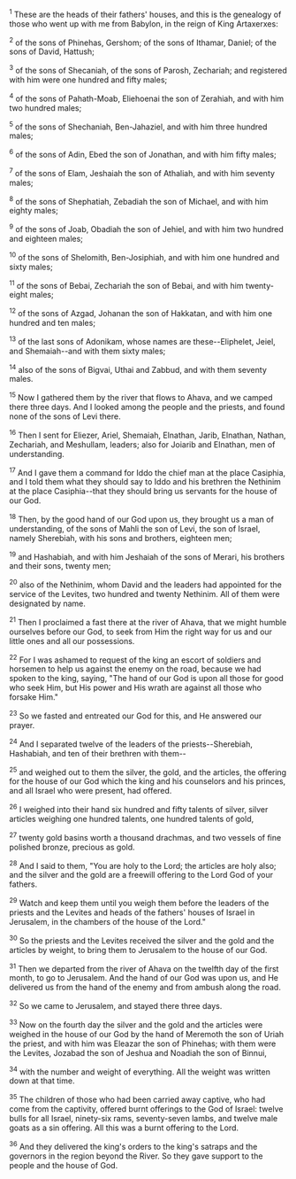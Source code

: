 <sup>1</sup> 
These are the heads of their fathers' houses, and this is the genealogy of those who went up with me from Babylon, in the reign of King Artaxerxes: 

<sup>2</sup> 
of the sons of Phinehas, Gershom; of the sons of Ithamar, Daniel; of the sons of David, Hattush; 

<sup>3</sup> 
of the sons of Shecaniah, of the sons of Parosh, Zechariah; and registered with him were one hundred and fifty males; 

<sup>4</sup> 
of the sons of Pahath-Moab, Eliehoenai the son of Zerahiah, and with him two hundred males; 

<sup>5</sup> 
of the sons of Shechaniah, Ben-Jahaziel, and with him three hundred males; 

<sup>6</sup> 
of the sons of Adin, Ebed the son of Jonathan, and with him fifty males; 

<sup>7</sup> 
of the sons of Elam, Jeshaiah the son of Athaliah, and with him seventy males; 

<sup>8</sup> 
of the sons of Shephatiah, Zebadiah the son of Michael, and with him eighty males; 

<sup>9</sup> 
of the sons of Joab, Obadiah the son of Jehiel, and with him two hundred and eighteen males; 

<sup>10</sup> 
of the sons of Shelomith, Ben-Josiphiah, and with him one hundred and sixty males; 

<sup>11</sup> 
of the sons of Bebai, Zechariah the son of Bebai, and with him twenty-eight males; 

<sup>12</sup> 
of the sons of Azgad, Johanan the son of Hakkatan, and with him one hundred and ten males; 

<sup>13</sup> 
of the last sons of Adonikam, whose names are these--Eliphelet, Jeiel, and Shemaiah--and with them sixty males; 

<sup>14</sup> 
also of the sons of Bigvai, Uthai and Zabbud, and with them seventy males.

<sup>15</sup> 
Now I gathered them by the river that flows to Ahava, and we camped there three days. And I looked among the people and the priests, and found none of the sons of Levi there. 

<sup>16</sup> 
Then I sent for Eliezer, Ariel, Shemaiah, Elnathan, Jarib, Elnathan, Nathan, Zechariah, and Meshullam, leaders; also for Joiarib and Elnathan, men of understanding. 

<sup>17</sup> 
And I gave them a command for Iddo the chief man at the place Casiphia, and I told them what they should say to Iddo and his brethren the Nethinim at the place Casiphia--that they should bring us servants for the house of our God. 

<sup>18</sup> 
Then, by the good hand of our God upon us, they brought us a man of understanding, of the sons of Mahli the son of Levi, the son of Israel, namely Sherebiah, with his sons and brothers, eighteen men; 

<sup>19</sup> 
and Hashabiah, and with him Jeshaiah of the sons of Merari, his brothers and their sons, twenty men; 

<sup>20</sup> 
also of the Nethinim, whom David and the leaders had appointed for the service of the Levites, two hundred and twenty Nethinim. All of them were designated by name.

<sup>21</sup> 
Then I proclaimed a fast there at the river of Ahava, that we might humble ourselves before our God, to seek from Him the right way for us and our little ones and all our possessions. 

<sup>22</sup> 
For I was ashamed to request of the king an escort of soldiers and horsemen to help us against the enemy on the road, because we had spoken to the king, saying, "The hand of our God is upon all those for good who seek Him, but His power and His wrath are against all those who forsake Him." 

<sup>23</sup> 
So we fasted and entreated our God for this, and He answered our prayer.

<sup>24</sup> 
And I separated twelve of the leaders of the priests--Sherebiah, Hashabiah, and ten of their brethren with them-- 

<sup>25</sup> 
and weighed out to them the silver, the gold, and the articles, the offering for the house of our God which the king and his counselors and his princes, and all Israel who were present, had offered. 

<sup>26</sup> 
I weighed into their hand six hundred and fifty talents of silver, silver articles weighing one hundred talents, one hundred talents of gold, 

<sup>27</sup> 
twenty gold basins worth a thousand drachmas, and two vessels of fine polished bronze, precious as gold. 

<sup>28</sup> 
And I said to them, "You are holy to the Lord; the articles are holy also; and the silver and the gold are a freewill offering to the Lord God of your fathers. 

<sup>29</sup> 
Watch and keep them until you weigh them before the leaders of the priests and the Levites and heads of the fathers' houses of Israel in Jerusalem, in the chambers of the house of the Lord." 

<sup>30</sup> 
So the priests and the Levites received the silver and the gold and the articles by weight, to bring them to Jerusalem to the house of our God.

<sup>31</sup> 
Then we departed from the river of Ahava on the twelfth day of the first month, to go to Jerusalem. And the hand of our God was upon us, and He delivered us from the hand of the enemy and from ambush along the road. 

<sup>32</sup> 
So we came to Jerusalem, and stayed there three days. 

<sup>33</sup> 
Now on the fourth day the silver and the gold and the articles were weighed in the house of our God by the hand of Meremoth the son of Uriah the priest, and with him was Eleazar the son of Phinehas; with them were the Levites, Jozabad the son of Jeshua and Noadiah the son of Binnui, 

<sup>34</sup> 
with the number and weight of everything. All the weight was written down at that time. 

<sup>35</sup> 
The children of those who had been carried away captive, who had come from the captivity, offered burnt offerings to the God of Israel: twelve bulls for all Israel, ninety-six rams, seventy-seven lambs, and twelve male goats as a sin offering. All this was a burnt offering to the Lord. 

<sup>36</sup> 
And they delivered the king's orders to the king's satraps and the governors in the region beyond the River. So they gave support to the people and the house of God.